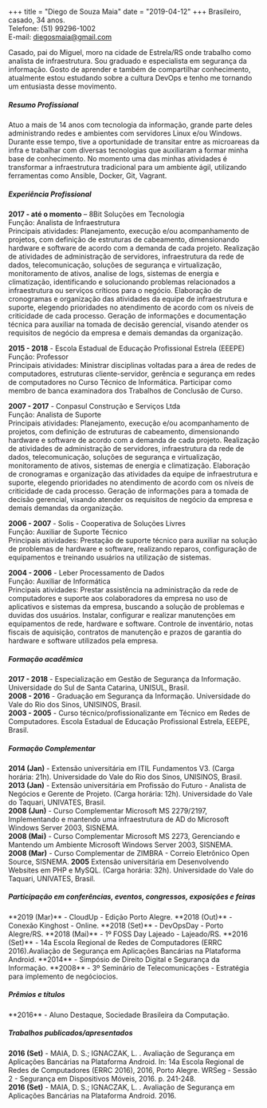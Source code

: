 +++
title = "Diego de Souza Maia"
date = "2019-04-12"
+++
Brasileiro, casado, 34 anos. <br>
Telefone: (51) 99296-1002 <br>
E-mail: diegosmaia@gmail.com

Casado, pai do Miguel, moro na cidade de Estrela/RS onde trabalho como analista de infraestrutura. Sou graduado e especialista em segurança da informação. Gosto de aprender e também de compartilhar conhecimento, atualmente estou estudando sobre a cultura DevOps e tenho me tornando um entusiasta desse movimento.

<h5><dt>Resumo Profissional</dt></h5>
Atuo a mais de 14 anos com tecnologia da informação, grande parte deles administrando redes e ambientes com servidores Linux e/ou Windows. Durante esse tempo, tive a oportunidade de transitar entre as microareas da infra e trabalhar com diversas tecnologias que auxiliaram a formar minha base de conhecimento. No momento uma das minhas atividades é transformar a infraestrutura tradicional para um ambiente ágil, utilizando ferramentas como Ansible, Docker, Git, Vagrant.

<h5><dt>Experiência Profissional</dt></h5>

**2017 - até o momento** – 8Bit Soluções em Tecnologia  
Função: Analista de Infraestrutura  
Principais atividades: Planejamento, execução e/ou acompanhamento de projetos, com definição de estruturas de cabeamento, dimensionando hardware e software de acordo com a demanda de cada projeto. Realização de atividades de administração de servidores, infraestrutura da rede de dados, telecomunicação, soluções de segurança e virtualização, monitoramento de ativos, analise de logs, sistemas de energia e climatização, identificando e solucionando problemas relacionados a infraestrutura ou serviços críticos para o negócio.
Elaboração de cronogramas e organização das atividades da equipe de infraestrutura e suporte, elegendo prioridades no atendimento de acordo com os níveis de criticidade de cada processo. Geração de informações e documentação técnica para auxiliar na tomada de decisão gerencial, visando atender os requisitos de negócio da empresa e demais demandas da organização.

**2015 - 2018** - Escola Estadual de Educação Profissional Estrela (EEEPE)  
Função: Professor  
Principais atividades: Ministrar disciplinas voltadas para a área de redes de computadores, estruturas cliente-servidor, gerência e segurança em redes de computadores no Curso Técnico de Informática. Participar como membro de banca examinadora dos Trabalhos de Conclusão de Curso.

**2007 - 2017** - Conpasul Construção e Serviços Ltda  
Função: Analista de Suporte  
Principais atividades: Planejamento, execução e/ou acompanhamento de projetos, com definição de estruturas de cabeamento, dimensionando hardware e software de acordo com a demanda de cada projeto. Realização de atividades de administração de servidores, infraestrutura da rede de dados, telecomunicação, soluções de segurança e virtualização, monitoramento de ativos, sistemas de energia e climatização. Elaboração de cronogramas e organização das atividades da equipe de infraestrutura e suporte, elegendo prioridades no atendimento de acordo com os níveis de criticidade de cada processo. Geração de informações para a tomada de decisão gerencial, visando atender os requisitos de negócio da empresa e demais demandas da organização.  

**2006 - 2007** -  Solis - Cooperativa de Soluções Livres  
Função: Auxiliar de Suporte Técnico  
Principais atividades: Prestação de suporte técnico para auxiliar na solução de problemas de hardware e software, realizando reparos, configuração de equipamentos e treinando usuários na utilização de sistemas.  

**2004 - 2006** -  Leber Processamento de Dados  
Função: Auxiliar de Informática  
Principais atividades: Prestar assistência na administração da rede de computadores e suporte aos colaboradores da empresa no uso de aplicativos e sistemas da empresa, buscando a solução de problemas e duvidas dos usuários. Instalar, configurar e realizar manutenções em equipamentos de rede, hardware e software. Controle de inventário, notas fiscais de aquisição, contratos de manutenção e prazos de garantia do hardware e software utilizados pela empresa.  


<h5><dt>Formação acadêmica</dt></h5>

**2017 - 2018** - Especialização em Gestão de Segurança da Informação. Universidade do Sul de Santa Catarina, UNISUL, Brasil.  
**2008 - 2016** - Graduação em Segurança da Informação. Universidade do Vale do Rio dos Sinos, UNISINOS, Brasil.  
**2003 - 2005** - Curso técnico/profissionalizante em Técnico em Redes de Computadores. Escola Estadual de Educação Profissional Estrela, EEEPE, Brasil.

<h5><dt>Formação Complementar</dt></h5>

**2014 (Jan)** - Extensão universitária em ITIL Fundamentos V3. (Carga horária: 21h). Universidade do Vale do Rio dos Sinos, UNISINOS, Brasil.<br>
**2013 (Jan)** - Extensão universitária em Profissão do Futuro - Analista de Negócios e Gerente de Projeto. (Carga horária: 12h). Universidade do Vale do Taquari, UNIVATES, Brasil.<br>
**2008 (Jun)** - Curso Complementar Microsoft MS 2279/2197, Implementando e mantendo uma infraestrutura de AD do Microsoft Windows Server 2003, SISNEMA.  
**2008 (Mai)** - Curso Complementar Microsoft MS 2273, Gerenciando e Mantendo um Ambiente Microsoft Windows Server 2003, SISNEMA.  
**2008 (Mar)** - Curso Complementar de ZIMBRA - Correio Eletrônico Open Source, SISNEMA.
**2005** Extensão universitária em Desenvolvendo Websites em PHP e MySQL. (Carga horária: 32h).
Universidade do Vale do Taquari, UNIVATES, Brasil.  

<h5><dt>Participação em conferências, eventos, congressos, exposições e feiras</dt></h5>
**2019 (Mar)** - CloudUp - Edição Porto Alegre.  
**2018 (Out)** - Conexão Kinghost - Online.  
**2018 (Set)** - DevOpsDay - Porto Alegre/RS.  
**2018 (Mai)** - 1º FOSS Day Lajeado - Lajeado/RS.  
**2016 (Set)** - 14a Escola Regional de Redes de Computadores (ERRC 2016).Avaliação de Segurança em Aplicações Bancárias na Plataforma Android.  
**2014** - Simpósio de Direito Digital e Segurança da Informação.  
**2008** - 3º Seminário de Telecomunicações - Estratégia para implemento de negóciocios.  

<h5><dt>Prêmios e títulos</dt></h5>
**2016** - Aluno Destaque, Sociedade Brasileira da Computação.

<h5><dt>Trabalhos publicados/apresentados</dt></h5>  

**2016 (Set)** - MAIA, D. S.; IGNACZAK, L. . Avaliação de Segurança em Aplicações Bancárias na Plataforma Android. In: 14a Escola Regional de Redes de Computadores (ERRC 2016), 2016, Porto Alegre. WRSeg - Sessão 2 - Segurança em Dispositivos Móveis, 2016. p. 241-248.  
**2016 (Set)** - MAIA, D. S.; IGNACZAK, L. . Avaliação de Segurança em Aplicações Bancárias na Plataforma Android. 2016.  
